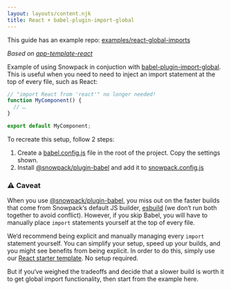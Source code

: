 ```yaml
---
layout: layouts/content.njk
title: React + babel-plugin-import-global
---
```


<div class="notification">
  This guide has an example repo:
  <a href="https://github.com/snowpackjs/snowpack/examples/react-global-imports">examples/react-global-imports</a>
</div>

_Based on [app-template-react][app-template-react]_

Example of using Snowpack in conjuction with [babel-plugin-import-global][babel-plugin-import-global]. This is useful when you need to need to inject an import statement at the top of every file, such as React:

```jsx
// "import React from 'react'" no longer needed!
function MyComponent() {
  // …
}

export default MyComponent;
```

To recreate this setup, follow 2 steps:

1. Create a [babel.config.js](./babel.config.js) file in the root of the project. Copy the settings shown.
2. Install [@snowpack/plugin-babel][snowpack-babel] and add it to [snowpack.config.js](./snowpack.config.js)

### ⚠️ Caveat

When you use [@snowpack/plugin-babel][snowpack-babel], you miss out on the faster builds that come from Snowpack‘s default JS builder, [esbuild][esbuild] (we don‘t run both together to avoid conflict). However, if you skip Babel, you will have to manually place `import` statements yourself at the top of every file.

We‘d recommend being explicit and manually managing every `import` statement yourself. You can simplify your setup, speed up your builds, and you might see benefits from being explicit. In order to do this, simply use our [React starter template][app-template-react]. No setup required.

But if you‘ve weighed the tradeoffs and decide that a slower build is worth it to get global import functionality, then start from the example here.

[app-template-react]: https://github.com/snowpackjs/snowpack/create-snowpack-app/app-template-react
[babel-plugin-import-global]: https://www.npmjs.com/package/babel-plugin-import-global
[esbuild]: https://esbuild.github.io/
[snowpack-babel]: https://github.com/snowpackjs/snowpack/plugins/plugin-babel
